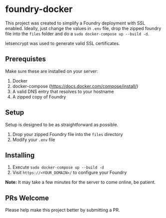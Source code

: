 # foundry-docker
This project was created to simplify a Foundry deployment with SSL enabled.  Ideally, just change the values
in `.env` file, drop the zipped foundry file into the `files` folder and do a `sudo docker-compose up --build -d`.

letsencrypt was used to generate valid SSL certificates.

## Prerequistes
Make sure these are installed on your server:

1. Docker
1. docker-compose (https://docs.docker.com/compose/install/)
1. A valid DNS entry that resolves to your hostname
1. A zipped copy of Foundry

## Setup
Setup is designed to be as straightforward as possible.

1. Drop your zipped Foundry file into the `files` directory
1. Modify your `.env` file

## Installing
1. Execute `sudo docker-compose up --build -d`
1. Visit `https://<YOUR_DOMAIN>/` to configure your Foundry

**Note:** It may take a few minutes for the server to come online, be patient.

## PRs Welcome
Please help make this project better by submitting a PR.